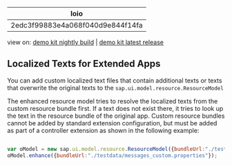 <!-- loio2edc3f99883e4a068f040d9e844f14fa -->

| loio |
| -----|
| 2edc3f99883e4a068f040d9e844f14fa |

<div id="loio">

view on: [demo kit nightly build](https://sdk.openui5.org/nightly/#/topic/2edc3f99883e4a068f040d9e844f14fa) | [demo kit latest release](https://sdk.openui5.org/topic/2edc3f99883e4a068f040d9e844f14fa)</div>

## Localized Texts for Extended Apps

You can add custom localized text files that contain additional texts or texts that overwrite the original texts to the `sap.ui.model.resource.ResourceModel` 

The enhanced resource model tries to resolve the localized texts from the custom resource bundle first. If a text does not exist there, it tries to look up the text in the resource bundle of the original app. Custom resource bundles cannot be added by standard extension configuration, but must be added as part of a controller extension as shown in the following example:

```js

var oModel = new sap.ui.model.resource.ResourceModel({bundleUrl:"./testdata/messages.properties"});
oModel.enhance({bundleUrl:"./testdata/messages_custom.properties"});
```

